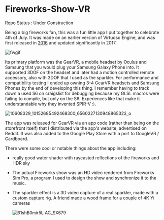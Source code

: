 # Fireworks-Show-VR

Repo Status : Under Construction

Being a big fireworks fan, this was a fun little app I put together to celebrate 4th of July.  It was made on an earlier version of Virtuoso Engine, and was first released in [2016](https://www.youtube.com/watch?v=Vr6wFp4_UQU) and updated significantly in 2017.

![fwgif](https://github.com/user-attachments/assets/8d931ee5-a879-4dd9-9510-eb06d53e7db1)

Its primary platform was the GearVR, a mobile headset by Oculus and Samsung that you would plug your Samsung Galaxy Phone into.  It supported 3DOF on the headset and later had a motion controlled remote accessory, also with 3DOF that I used as the sparkler.  For performance and compatibility testing I ended up owning 3-4 GearVR headsets and Samsung Phones by the end of developing this thing.  I remember having to track down a used S6 on craigslist for debugging because my GLSL macros were failing to compile, but only on the S6.  Experiences like that make it understandable why they invented SPIR-V :). 

![10608329_10152685492468300_6560327130948865323_o](https://github.com/user-attachments/assets/5c7d41c5-9034-4bd0-95e6-15c93b3e3a7d)

The app was released for GearVR via an app code (rather than being on the storefront itself) that I distributed via the app's website, advertised on Reddit.  It was also added to the Google Play Store with a port to GoogleVR / Cardboard.

There were some cool or notable things about the app including:
- really good water shader with raycasted reflections of the fireworks and HDR sky
- The actual Fireworks show was an HD video rendered from Fireworks Sim Pro, a program I used to design the show and synchronize it to the music.
- The sparkler effect is a 3D video capture of a real sparkler, made with a custom capture rig.  A friend made a wood frame for a couple of 4K Yi cameras
  
  ![61shB0mir5L _AC_SX679_](https://github.com/user-attachments/assets/5a9499e3-dc87-4653-a57f-a5b70981fd3a)
